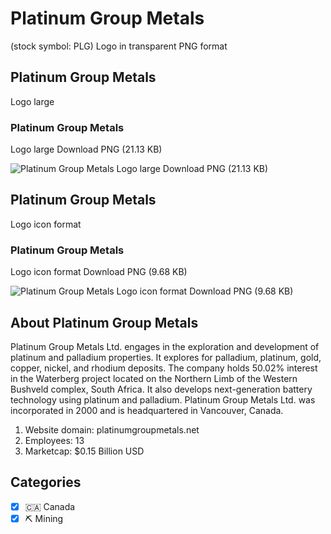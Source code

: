 # Platinum Group Metals
 (stock symbol: PLG) Logo in transparent PNG format

## Platinum Group Metals
 Logo large

### Platinum Group Metals
 Logo large Download PNG (21.13 KB)

![Platinum Group Metals
 Logo large Download PNG (21.13 KB)](/img/orig/PLG_BIG-64d545f7.png)

## Platinum Group Metals
 Logo icon format

### Platinum Group Metals
 Logo icon format Download PNG (9.68 KB)

![Platinum Group Metals
 Logo icon format Download PNG (9.68 KB)](/img/orig/PLG-81314546.png)

## About Platinum Group Metals


Platinum Group Metals Ltd. engages in the exploration and development of platinum and palladium properties. It explores for palladium, platinum, gold, copper, nickel, and rhodium deposits. The company holds 50.02% interest in the Waterberg project located on the Northern Limb of the Western Bushveld complex, South Africa. It also develops next-generation battery technology using platinum and palladium. Platinum Group Metals Ltd. was incorporated in 2000 and is headquartered in Vancouver, Canada.

1. Website domain: platinumgroupmetals.net
2. Employees: 13
3. Marketcap: $0.15 Billion USD


## Categories
- [x] 🇨🇦 Canada
- [x] ⛏️ Mining
